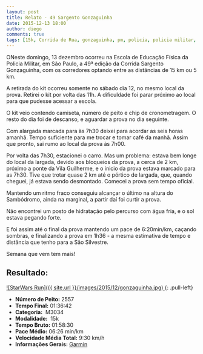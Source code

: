 ```yaml
---
layout: post
title: Relato - 49 Sargento Gonzaguinha
date: 2015-12-13 18:00
author: diego
comments: true
tags: [15k, Corrida de Rua, gonzaguinha, pm, policia, policia militar, escola, cruzeiro do sul, educação física]
---
```


ONeste domingo, 13 dezembro ocorreu na Escola de Educação Física da Policia Militar, em São Paulo, a 49ª edição da Corrida Sargento Gonzaguinha, com os corredores optando entre as distâncias de 15 km ou 5 km.

A retirada do kit ocorreu somente no sábado dia 12, no mesmo local da prova. Retirei o kit por volta das 11h. A dificuldade foi parar próximo ao local para que pudesse acessar a escola.

O kit veio contendo camiseta, número de peito e chip de cronometragem. O resto do dia foi de descanso, e aguardar a prova no dia seguinte.

Com alargada marcada para às 7h30 deixei para acordar as seis horas amanhã. Tempo suficiente para me trocar e tomar café da manhã. Assim que pronto, sai rumo ao local da prova às 7h00.

Por volta das 7h30, estacionei o carro. Mas um problema: estava bem longe do local da largada, devido aos bloqueios da prova, a cerca de 2 km, próximo a ponte da Vila Guilherme, e o inicio da prova estava marcado para as 7h30. Tive que trotar quase 2 km até o pórtico de largada, que, quando cheguei, já estava sendo desmontado. Comecei a prova sem tempo oficial.

Mantendo um ritmo fraco conseguiu alcançar o último na altura do Sambódromo, ainda na marginal, a partir daí foi curtir a prova. 

Não encontrei um posto de hidratação pelo percurso com água fria, e o sol estava pegando forte. 

E foi assim até o final da prova mantendo um pace de 6:20min/km, caçando sombras, e finalizando a prova em 1h36 - a mesma estimativa de tempo e distância que tenho para a São Silvestre. 

Semana que vem tem mais!

## Resultado:

<a href="/images/2015/12/gonzaguinha_big.jpg">
![StarWars Run]({{ site.url }}/images/2015/12/gonzaguinha.jpg)
</a>
{: .pull-left}

* **Número de Peito:** 2557
* **Tempo Final:** 01:36:42
* **Categoria:**  M3034
* **Modalidade:**  15k
* **Tempo Bruto:** 01:58:30
* **Pace Médio:** 06:26 min/km
* **Velocidade Média Total:**  9:30 km/h
* **Informações Gerais:** <a href="https://connect.garmin.com/modern/activity/982279776" target="_blank">Garmin</a>
